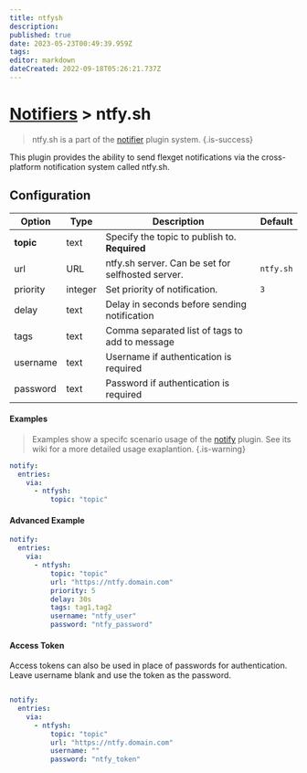 ```yaml
---
title: ntfysh
description: 
published: true
date: 2023-05-23T00:49:39.959Z
tags: 
editor: markdown
dateCreated: 2022-09-18T05:26:21.737Z
---
```


# [Notifiers](/Plugins/Notifiers) > ntfy.sh
> ntfy.sh is a part of the [notifier](/Plugins/Notifiers) plugin system.
{.is-success}

This plugin provides the ability to send flexget notifications via the cross-platform notification system called ntfy.sh.

## Configuration

| Option |Type|  Description | Default |
| --- | ---| --- |---|
|**topic**|text|Specify the topic to publish to. **Required**|
| url| URL| ntfy.sh server. Can be set for selfhosted server.|`ntfy.sh`
|priority|integer| Set priority of notification.|`3`
|delay|text| Delay in seconds before sending notification
|tags|text| Comma separated list of tags to add to message
|username|text| Username if authentication is required
|password|text| Password if authentication is required

#### Examples
> Examples show a specifc scenario usage of the [notify](/Plugins/notify) plugin. See its wiki for a more detailed usage exaplantion.
{.is-warning}

```yaml
notify:
  entries:
    via:
      - ntfysh:
          topic: "topic"
```

#### Advanced Example
```yaml
notify:
  entries:
    via:
      - ntfysh: 
          topic: "topic"
          url: "https://ntfy.domain.com"
          priority: 5
          delay: 30s
          tags: tag1,tag2
          username: "ntfy_user"
          password: "ntfy_password"
```

#### Access Token
Access tokens can also be used in place of passwords for authentication.
Leave username blank and use the token as the password.

```yaml

notify:
  entries:
    via:
      - ntfysh: 
          topic: "topic"
          url: "https://ntfy.domain.com"
          username: ""
          password: "ntfy_token"
```
